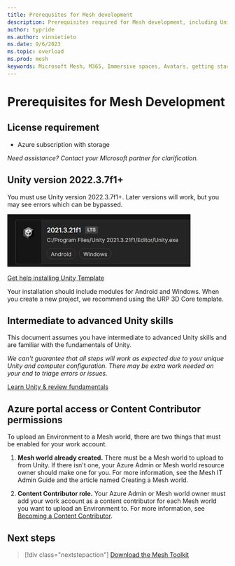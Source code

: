 ```yaml
---
title: Prerequsites for Mesh development
description: Prerequisites required for Mesh development, including Unity and Azure information.
author: typride
ms.author: vinnietieto
ms.date: 9/6/2023
ms.topic: overload
ms.prod: mesh
keywords: Microsoft Mesh, M365, Immersive spaces, Avatars, getting started, documentation, features, prerequisites
---
```


# Prerequisites for Mesh Development

## License requirement

- Azure subscription with storage

*Need assistance? Contact your Microsoft partner for clarification.*

## Unity version 2022.3.7f1+

You must use Unity version 2022.3.7f1+. Later versions will work, but you may see errors which can be bypassed.

![A screenshot of the suggested version of Unity.](../../media/get-started-developing-mesh/image002.jpg)

[Get help installing Unity Template](https://docs.unity3d.com/hub/manual/InstallEditors.html)

Your installation should include modules for Android and Windows. When you create a new project, we recommend using the URP 3D Core template.

## Intermediate to advanced Unity skills

This document assumes you have intermediate to advanced Unity skills and are familiar with the fundamentals of Unity.

*We can't guarantee that all steps will work as expected due to your unique Unity and computer configuration. There may be extra work needed on your end to triage errors or issues.*

[Learn Unity & review fundamentals](https://learn.unity.com/)

## Azure portal access or Content Contributor permissions

To upload an Environment to a Mesh world, there are two things that must be enabled for your work account.

1. **Mesh world already created.** There must be a Mesh world to upload to from Unity. If there isn't one, your Azure Admin or Mesh world  resource owner should make one for you. For more information, see the Mesh IT Admin Guide and the article named Creating a Mesh world.

2. **Content Contributor role.** Your Azure Admin or Mesh world owner must add your work account as a content contributor for each Mesh world you want to upload an Environment to. For more information, see [Becoming a Content Contributor](TBD).

## Next steps

> [!div class="nextstepaction"]
> [Download the Mesh Toolkit](download-the-mesh-toolkit.md)
